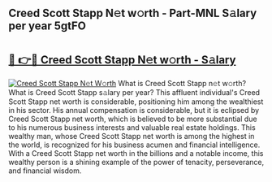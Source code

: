 ## Creed Scott Stapp N𝚎t w𝚘rth - Part-MNL S𝚊lary per year 5gtFO

# <h2><a href="http://gc2twz.nevu.top/?p=Creed+Scott+Stapp">🔗 👉🔴 Creed Scott Stapp N𝚎t w𝚘rth - S𝚊lary</a></h2>

[![Creed Scott Stapp N𝚎t W𝚘rth](https://i.imgur.com/Oavwk0R.jpeg)](http://gc2twz.nevu.top/?p=Creed+Scott+Stapp)
What is Creed Scott Stapp n𝚎t w𝚘rth? What is Creed Scott Stapp s𝚊lary per year?
This affluent individual's Creed Scott Stapp net worth is considerable, positioning him among the wealthiest in his sector. His annual compensation is considerable, but it is eclipsed by Creed Scott Stapp net worth, which is believed to be more substantial due to his numerous business interests and valuable real estate holdings. This wealthy man, whose Creed Scott Stapp net worth is among the highest in the world, is recognized for his business acumen and financial intelligence. With a Creed Scott Stapp net worth in the billions and a notable income, this wealthy person is a shining example of the power of tenacity, perseverance, and financial wisdom.

